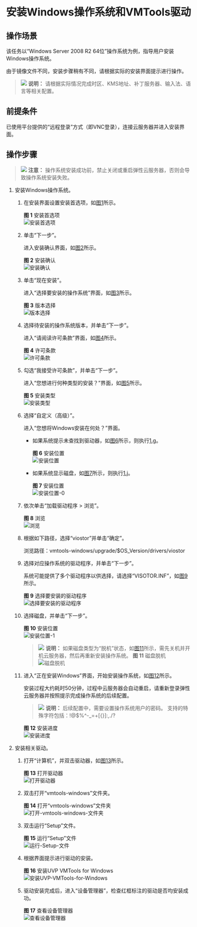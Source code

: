 # 安装Windows操作系统和VMTools驱动<a name="ZH-CN_TOPIC_0146474784"></a>

## 操作场景<a name="zh-cn_topic_0049548272_section19612160"></a>

该任务以“Windows Server 2008 R2 64位”操作系统为例，指导用户安装Windows操作系统。

由于镜像文件不同，安装步骤稍有不同，请根据实际的安装界面提示进行操作。

>![](public_sys-resources/icon-note.gif) **说明：** 
>请根据实际情况完成时区、KMS地址、补丁服务器、输入法、语言等相关配置。

## 前提条件<a name="zh-cn_topic_0049548272_section42291718"></a>

已使用平台提供的“远程登录”方式（即VNC登录），连接云服务器并进入安装界面。

## 操作步骤<a name="zh-cn_topic_0049548272_section45081147"></a>

>![](public_sys-resources/icon-caution.gif) **注意：** 
>操作系统安装成功前，禁止关闭或重启弹性云服务器，否则会导致操作系统安装失败。

1.  安装Windows操作系统。
    1.  在安装界面设置安装首选项，如[图1](#fig10825104318339)所示。

        **图 1**  安装首选项<a name="fig10825104318339"></a>  
        ![](figures/安装首选项.png "安装首选项")

    2.  单击“下一步”。

        进入安装确认界面，如[图2](#fig1282534319337)所示。

        **图 2**  安装确认<a name="fig1282534319337"></a>  
        ![](figures/安装确认.png "安装确认")

    3.  单击“现在安装”。

        进入“选择要安装的操作系统”界面，如[图3](#fig18825174317336)所示。

        **图 3**  版本选择<a name="fig18825174317336"></a>  
        ![](figures/版本选择.png "版本选择")

    4.  选择待安装的操作系统版本，并单击“下一步”。

        进入“请阅读许可条款”界面，如[图4](#fig1826144316334)所示。

        **图 4**  许可条款<a name="fig1826144316334"></a>  
        ![](figures/许可条款.png "许可条款")

    5.  勾选“我接受许可条款”，并单击“下一步”。

        进入“您想进行何种类型的安装？”界面，如[图5](#fig2826134393318)所示。

        **图 5**  安装类型<a name="fig2826134393318"></a>  
        ![](figures/安装类型.png "安装类型")

    6.  选择“自定义（高级）”。

        进入“您想将Windows安装在何处？”界面。

        -   如果系统提示未查找到驱动器，如[图6](#fig12826104323319)所示，则执行[1.g](#li2827143133314)。

            **图 6**  安装位置<a name="fig12826104323319"></a>  
            ![](figures/安装位置.png "安装位置")

        -   如果系统显示磁盘，如[图7](#fig14827144312333)所示，则执行[1.j](#li98272043173314)。

            **图 7**  安装位置<a name="fig14827144312333"></a>  
            ![](figures/安装位置-0.png "安装位置-0")

    7.  <a name="li2827143133314"></a>依次单击“加载驱动程序 \> 浏览”。

        **图 8**  浏览<a name="fig18271843193314"></a>  
        ![](figures/浏览.png "浏览")

    8.  根据如下路径，选择“viostor”并单击“确定”。

        浏览路径：vmtools-windows/upgrade/$OS\_Version/drivers/viostor

    9.  选择对应操作系统的驱动程序，并单击“下一步”。

        系统可能提供了多个驱动程序以供选择，请选择“VISOTOR.INF”，如[图9](#fig682744310335)所示。

        **图 9**  选择要安装的驱动程序<a name="fig682744310335"></a>  
        ![](figures/选择要安装的驱动程序.png "选择要安装的驱动程序")

    10. <a name="li98272043173314"></a>选择磁盘，并单击“下一步”。

        **图 10**  安装位置<a name="fig5827443173320"></a>  
        ![](figures/安装位置-1.png "安装位置-1")

        >![](public_sys-resources/icon-note.gif) **说明：** 
        >如果磁盘类型为“脱机”状态，如[图11](#fig123371240185316)所示，需先关机并开机云服务器，然后再重新安装操作系统。
        >**图 11**  磁盘脱机<a name="fig123371240185316"></a>  
        >![](figures/磁盘脱机.png "磁盘脱机")

    11. 进入“正在安装Windows”界面，开始安装操作系统，如[图12](#fig4827124373319)所示。

        安装过程大约耗时50分钟，过程中云服务器会自动重启，请重新登录弹性云服务器并按照提示完成操作系统的后续配置。

        >![](public_sys-resources/icon-note.gif) **说明：** 
        >后续配置中，需要设置操作系统用户的密码。
        >支持的特殊字符包括：!@$%^-\_=+\[\{\}\]:,./?

        **图 12**  安装进度<a name="fig4827124373319"></a>  
        ![](figures/安装进度.png "安装进度")

2.  安装相关驱动。
    1.  打开“计算机”，并双击驱动器，如[图13](#fig168111634103519)所示。

        **图 13**  打开驱动器<a name="fig168111634103519"></a>  
        ![](figures/打开驱动器.png "打开驱动器")

    2.  双击打开“vmtools-windows”文件夹。

        **图 14**  打开“vmtools-windows”文件夹<a name="fig16733124423713"></a>  
        ![](figures/打开-vmtools-windows-文件夹.png "打开-vmtools-windows-文件夹")

    3.  双击运行“Setup”文件。

        **图 15**  运行“Setup”文件<a name="fig14466154715388"></a>  
        ![](figures/运行-Setup-文件.png "运行-Setup-文件")

    4.  根据界面提示进行驱动的安装。

        **图 16**  安装UVP VMTools for Windows<a name="fig1353934544012"></a>  
        ![](figures/安装UVP-VMTools-for-Windows.png "安装UVP-VMTools-for-Windows")

    5.  驱动安装完成后，进入“设备管理器”，检查红框标注的驱动是否均安装成功。

        **图 17**  查看设备管理器<a name="fig152931009447"></a>  
        ![](figures/查看设备管理器.png "查看设备管理器")



